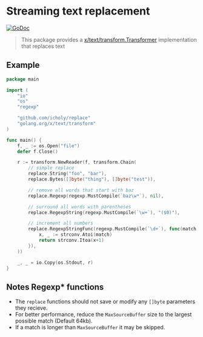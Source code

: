 # Streaming text replacement

[![GoDoc](https://godoc.org/github.com/icholy/replace?status.svg)](https://godoc.org/github.com/icholy/replace)

> This package provides a [x/text/transform.Transformer](https://godoc.org/golang.org/x/text/transform#Transformer)
> implementation that replaces text

## Example

``` go
package main

import (
	"io"
	"os"
	"regexp"

	"github.com/icholy/replace"
	"golang.org/x/text/transform"
)

func main() {
	f, _ := os.Open("file")
	defer f.Close()

	r := transform.NewReader(f, transform.Chain(
		// simple replace
		replace.String("foo", "bar"),
		replace.Bytes([]byte("thing"), []byte("test")),

		// remove all words that start with baz
		replace.Regexp(regexp.MustCompile(`baz\w*`), nil),

		// surround all words with parentheses
		replace.RegexpString(regexp.MustCompile(`\w+`), "($0)"),

		// increment all numbers
		replace.RegexpStringFunc(regexp.MustCompile(`\d+`), func(match string) string {
			x, _ := strconv.Atoi(match)
			return strconv.Itoa(x+1)
		}),
	))

	_, _ = io.Copy(os.Stdout, r)
}
```

## Notes Regexp* functions

* The `replace` functions should not save or modify any `[]byte` parameters they recieve.
* For better performance, reduce the `MaxSourceBuffer` size to the largest possible match (Default 64kb).
* If a match is longer than `MaxSourceBuffer` it may be skipped.
